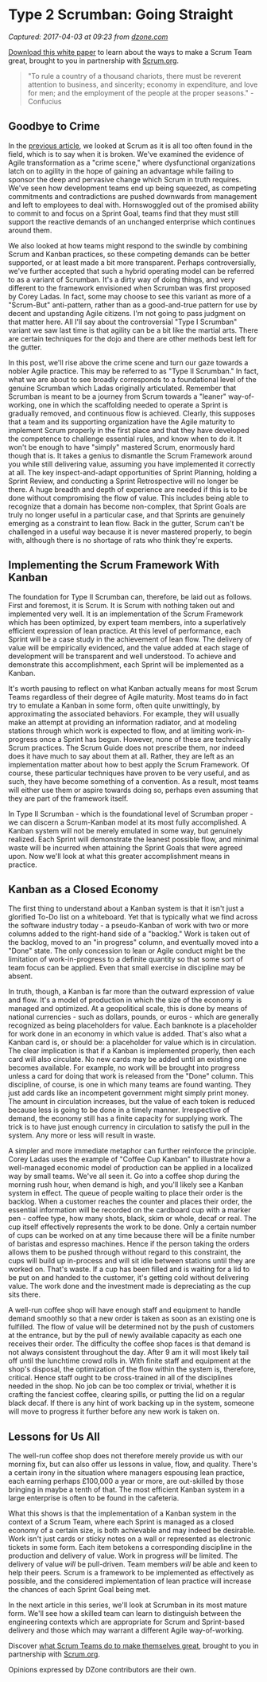 # Type 2 Scrumban: Going Straight

_Captured: 2017-04-03 at 09:23 from [dzone.com](https://dzone.com/articles/type-2-scrumban-going-straight?oid=twitter&utm_content=buffera7aa7&utm_medium=social&utm_source=twitter.com&utm_campaign=buffer)_

[Download this white paper](https://dzone.com/go?i=150025&u=https%3A%2F%2Fwww.scrum.org%2FAbout%2FAll-Articles%2FarticleType%2FArticleView%2FarticleId%2F1029%2FCharacteristics-of-a-Great-Scrum-Team%3Futm_source%3DDZone%26utm_medium%3DArticle%26utm_campaign%3DGreatScrumTeam) to learn about the ways to make a Scrum Team great, brought to you in partnership with [Scrum.org](https://dzone.com/go?i=150025&u=https%3A%2F%2Fwww.scrum.org%2FAbout%2FAll-Articles%2FarticleType%2FArticleView%2FarticleId%2F1029%2FCharacteristics-of-a-Great-Scrum-Team%3Futm_source%3DDZone%26utm_medium%3DArticle%26utm_campaign%3DGreatScrumTeam).

> "To rule a country of a thousand chariots, there must be reverent attention to business, and sincerity; economy in expenditure, and love for men; and the employment of the people at the proper seasons." \- Confucius 

## Goodbye to Crime

In the [previous article](https://dzone.com/articles/type-1-scrumban-a-forensic-approach), we looked at Scrum as it is all too often found in the field, which is to say when it is broken. We've examined the evidence of Agile transformation as a "crime scene," where dysfunctional organizations latch on to agility in the hope of gaining an advantage while failing to sponsor the deep and pervasive change which Scrum in truth requires. We've seen how development teams end up being squeezed, as competing commitments and contradictions are pushed downwards from management and left to employees to deal with. Hornswoggled out of the promised ability to commit to and focus on a Sprint Goal, teams find that they must still support the reactive demands of an unchanged enterprise which continues around them.

We also looked at how teams might respond to the swindle by combining Scrum and Kanban practices, so these competing demands can be better supported, or at least made a bit more transparent. Perhaps controversially, we've further accepted that such a hybrid operating model can be referred to as a variant of Scrumban. It's a dirty way of doing things, and very different to the framework envisioned when Scrumban was first proposed by Corey Ladas. In fact, some may choose to see this variant as more of a "Scrum-But" anti-pattern, rather than as a good-and-true pattern for use by decent and upstanding Agile citizens. I'm not going to pass judgment on that matter here. All I'll say about the controversial "Type I Scrumban" variant we saw last time is that agility can be a bit like the martial arts. There are certain techniques for the dojo and there are other methods best left for the gutter.

In this post, we'll rise above the crime scene and turn our gaze towards a nobler Agile practice. This may be referred to as "Type II Scrumban." In fact, what we are about to see broadly corresponds to a foundational level of the genuine Scrumban which Ladas originally articulated. Remember that Scrumban is meant to be a journey from Scrum towards a "leaner" way-of-working, one in which the scaffolding needed to operate a Sprint is gradually removed, and continuous flow is achieved. Clearly, this supposes that a team and its supporting organization have the Agile maturity to implement Scrum properly in the first place and that they have developed the competence to challenge essential rules, and know when to do it. It won't be enough to have "simply" mastered Scrum, enormously hard though that is. It takes a genius to dismantle the Scrum Framework around you while still delivering value, assuming you have implemented it correctly at all. The key inspect-and-adapt opportunities of Sprint Planning, holding a Sprint Review, and conducting a Sprint Retrospective will no longer be there. A huge breadth and depth of experience are needed if this is to be done without compromising the flow of value. This includes being able to recognize that a domain has become non-complex, that Sprint Goals are truly no longer useful in a particular case, and that Sprints are genuinely emerging as a constraint to lean flow. Back in the gutter, Scrum can't be challenged in a useful way because it is never mastered properly, to begin with, although there is no shortage of rats who think they're experts.

## Implementing the Scrum Framework With Kanban

The foundation for Type II Scrumban can, therefore, be laid out as follows. First and foremost, it is Scrum. It is Scrum with nothing taken out and implemented very well. It is an implementation of the Scrum Framework which has been optimized, by expert team members, into a superlatively efficient expression of lean practice. At this level of performance, each Sprint will be a case study in the achievement of lean flow. The delivery of value will be empirically evidenced, and the value added at each stage of development will be transparent and well understood. To achieve and demonstrate this accomplishment, each Sprint will be implemented as a Kanban.

It's worth pausing to reflect on what Kanban actually means for most Scrum Teams regardless of their degree of Agile maturity. Most teams do in fact try to emulate a Kanban in some form, often quite unwittingly, by approximating the associated behaviors. For example, they will usually make an attempt at providing an information radiator, and at modeling stations through which work is expected to flow, and at limiting work-in-progress once a Sprint has begun. However, none of these are technically Scrum practices. The Scrum Guide does not prescribe them, nor indeed does it have much to say about them at all. Rather, they are left as an implementation matter about how to best apply the Scrum Framework. Of course, these particular techniques have proven to be very useful, and as such, they have become something of a convention. As a result, most teams will either use them or aspire towards doing so, perhaps even assuming that they are part of the framework itself.

In Type II Scrumban - which is the foundational level of Scrumban proper - we can discern a Scrum-Kanban model at its most fully accomplished. A Kanban system will not be merely emulated in some way, but genuinely realized. Each Sprint will demonstrate the leanest possible flow, and minimal waste will be incurred when attaining the Sprint Goals that were agreed upon. Now we'll look at what this greater accomplishment means in practice.

## Kanban as a Closed Economy

The first thing to understand about a Kanban system is that it isn't just a glorified To-Do list on a whiteboard. Yet that is typically what we find across the software industry today - a pseudo-Kanban of work with two or more columns added to the right-hand side of a "backlog." Work is taken out of the backlog, moved to an "in progress" column, and eventually moved into a "Done" state. The only concession to lean or Agile conduct might be the limitation of work-in-progress to a definite quantity so that some sort of team focus can be applied. Even that small exercise in discipline may be absent.

In truth, though, a Kanban is far more than the outward expression of value and flow. It's a model of production in which the size of the economy is managed and optimized. At a geopolitical scale, this is done by means of national currencies - such as dollars, pounds, or euros - which are generally recognized as being placeholders for value. Each banknote is a placeholder for work done in an economy in which value is added. That's also what a Kanban card is, or should be: a placeholder for value which is in circulation. The clear implication is that if a Kanban is implemented properly, then each card will also circulate. No new cards may be added until an existing one becomes available. For example, no work will be brought into progress unless a card for doing that work is released from the "Done" column. This discipline, of course, is one in which many teams are found wanting. They just add cards like an incompetent government might simply print money. The amount in circulation increases, but the value of each token is reduced because less is going to be done in a timely manner. Irrespective of demand, the economy still has a finite capacity for supplying work. The trick is to have just enough currency in circulation to satisfy the pull in the system. Any more or less will result in waste.

A simpler and more immediate metaphor can further reinforce the principle. Corey Ladas uses the example of "Coffee Cup Kanban" to illustrate how a well-managed economic model of production can be applied in a localized way by small teams. We've all seen it. Go into a coffee shop during the morning rush hour, when demand is high, and you'll likely see a Kanban system in effect. The queue of people waiting to place their order is the backlog. When a customer reaches the counter and places their order, the essential information will be recorded on the cardboard cup with a marker pen - coffee type, how many shots, black, skim or whole, decaf or real. The cup itself effectively represents the work to be done. Only a certain number of cups can be worked on at any time because there will be a finite number of baristas and espresso machines. Hence if the person taking the orders allows them to be pushed through without regard to this constraint, the cups will build up in-process and will sit idle between stations until they are worked on. That's waste. If a cup has been filled and is waiting for a lid to be put on and handed to the customer, it's getting cold without delivering value. The work done and the investment made is depreciating as the cup sits there.

A well-run coffee shop will have enough staff and equipment to handle demand smoothly so that a new order is taken as soon as an existing one is fulfilled. The flow of value will be determined not by the push of customers at the entrance, but by the pull of newly available capacity as each one receives their order. The difficulty the coffee shop faces is that demand is not always consistent throughout the day. After 9 am it will most likely tail off until the lunchtime crowd rolls in. With finite staff and equipment at the shop's disposal, the optimization of the flow within the system is, therefore, critical. Hence staff ought to be cross-trained in all of the disciplines needed in the shop. No job can be too complex or trivial, whether it is crafting the fanciest coffee, clearing spills, or putting the lid on a regular black decaf. If there is any hint of work backing up in the system, someone will move to progress it further before any new work is taken on.

## Lessons for Us All

The well-run coffee shop does not therefore merely provide us with our morning fix, but can also offer us lessons in value, flow, and quality. There's a certain irony in the situation where managers espousing lean practice, each earning perhaps £100,000 a year or more, are out-skilled by those bringing in maybe a tenth of that. The most efficient Kanban system in a large enterprise is often to be found in the cafeteria.

What this shows is that the implementation of a Kanban system in the context of a Scrum Team, where each Sprint is managed as a closed economy of a certain size, is both achievable and may indeed be desirable. Work isn't just cards or sticky notes on a wall or represented as electronic tickets in some form. Each item betokens a corresponding discipline in the production and delivery of value. Work in progress _will_ be limited. The delivery of value _will_ be pull-driven. Team members _will_ be able and keen to help their peers. Scrum is a framework to be implemented as effectively as possible, and the considered implementation of lean practice will increase the chances of each Sprint Goal being met.

In the next article in this series, we'll look at Scrumban in its most mature form. We'll see how a skilled team can learn to distinguish between the engineering contexts which are appropriate for Scrum and Sprint-based delivery and those which may warrant a different Agile way-of-working.

Discover [what Scrum Teams do to make themselves great](https://dzone.com/go?i=150024&u=https%3A%2F%2Fwww.scrum.org%2FAbout%2FAll-Articles%2FarticleType%2FArticleView%2FarticleId%2F1029%2FCharacteristics-of-a-Great-Scrum-Team%3Futm_source%3DDZone%26utm_medium%3DArticle%26utm_campaign%3DGreatScrumTeam), brought to you in partnership with [Scrum.org](https://dzone.com/go?i=150024&u=https%3A%2F%2Fwww.scrum.org%2FAbout%2FAll-Articles%2FarticleType%2FArticleView%2FarticleId%2F1029%2FCharacteristics-of-a-Great-Scrum-Team%3Futm_source%3DDZone%26utm_medium%3DArticle%26utm_campaign%3DGreatScrumTeam).

Opinions expressed by DZone contributors are their own.
